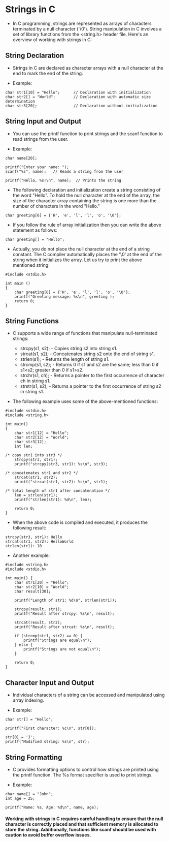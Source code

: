 # Strings in C

* In C programming, strings are represented as arrays of characters terminated by a null character ('\0'). String manipulation in C involves a set of library functions from the <string.h> header file. Here's an overview of working with strings in C:

## String Declaration
* Strings in C are declared as character arrays with a null character at the end to mark the end of the string.

* Example: 
~~~~
char str1[10] = "Hello";      // Declaration with initialization
char str2[] = "World";        // Declaration with automatic size determination
char str3[20];                // Declaration without initialization
~~~~

## String Input and Output
* You can use the printf function to print strings and the scanf function to read strings from the user.

* Example:
~~~~
char name[20];

printf("Enter your name: ");
scanf("%s", name);   // Reads a string from the user

printf("Hello, %s!\n", name);  // Prints the string
~~~~

* The following declaration and initialization create a string consisting of the word "Hello". To hold the null character at the end of the array, the size of the character array containing the string is one more than the number of characters in the word "Hello."
~~~~
char greeting[6] = {'H', 'e', 'l', 'l', 'o', '\0'};
~~~~

* If you follow the rule of array initialization then you can write the above statement as follows:
~~~~
char greeting[] = "Hello";
~~~~

* Actually, you do not place the null character at the end of a string constant. The C compiler automatically places the '\0' at the end of the string when it initializes the array. Let us try to print the above mentioned string: 
~~~~
#include <stdio.h>

int main ()
{
	char greeting[6] = {'H', 'e', 'l', 'l', 'o', '\0'};
	printf("Greeting message: %s\n", greeting );
	return 0;
}
~~~~

## String Functions

* C supports a wide range of functions that manipulate null-terminated strings:
	* strcpy(s1, s2); - Copies string s2 into string s1.
	* strcat(s1, s2); - Concatenates string s2 onto the end of string s1.
	* strlen(s1); - Returns the length of string s1.
	* strcmp(s1, s2); - Returns 0 if s1 and s2 are the same; less than 0 if s1<s2; greater than 0 if s1>s2.
	* strchr(s1, ch); - Returns a pointer to the first occurrence of character ch in string s1.
	* strstr(s1, s2); - Returns a pointer to the first occurrence of string s2 in string s1.

* The following example uses some of the above-mentioned functions:
~~~~
#include <stdio.h>
#include <string.h>

int main() 
{
	char str1[12] = "Hello";
	char str2[12] = "World";
	char str3[12];
	int len;

/* copy str1 into str3 */
	strcpy(str3, str1);
	printf("strcpy(str3, str1): %s\n", str3);
	
/* concatenates str1 and str2 */
	strcat(str1, str2);
	printf("strcat(str1, str2): %s\n", str1);

/* total length of str1 after concatenation */
	len = strlen(str1);
	printf("strlen(str1): %d\n", len);

	return 0;
}
~~~~

* When the above code is compiled and executed, it produces the following result:
~~~~
strcpy(str3, str1): Hello
strcat(str1, str2): HelloWorld
strlen(str1): 10
~~~~

* Another example:
~~~~
#include <string.h>
#include <stdio.h>

int main() {
    char str1[20] = "Hello";
    char str2[10] = "World";
    char result[30];

    printf("Length of str1: %d\n", strlen(str1));

    strcpy(result, str1);
    printf("Result after strcpy: %s\n", result);

    strcat(result, str2);
    printf("Result after strcat: %s\n", result);

    if (strcmp(str1, str2) == 0) {
        printf("Strings are equal\n");
    } else {
        printf("Strings are not equal\n");
    }

    return 0;
}
~~~~

## Character Input and Output
* Individual characters of a string can be accessed and manipulated using array indexing.

* Example: 
~~~~
char str[] = "Hello";

printf("First character: %c\n", str[0]);

str[0] = 'J';
printf("Modified string: %s\n", str);
~~~~

## String Formatting
* C provides formatting options to control how strings are printed using the printf function. The %s format specifier is used to print strings.

* Example:
~~~~
char name[] = "John";
int age = 25;

printf("Name: %s, Age: %d\n", name, age);
~~~~

#### Working with strings in C requires careful handling to ensure that the null character is correctly placed and that sufficient memory is allocated to store the string. Additionally, functions like scanf should be used with caution to avoid buffer overflow issues.
